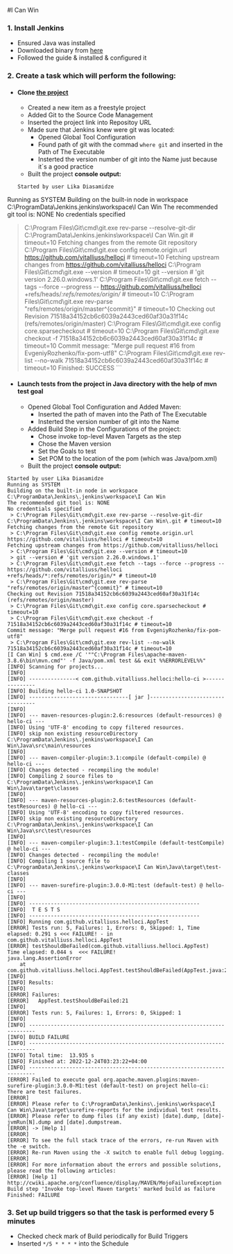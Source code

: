 #I Can Win 

### 1. Install Jenkins
* Ensured Java was installed
* Downloaded binary from [here](https://jenkins.io/download/)
* Followed the guide & installed & configured it

### 2. Create a task which will perform the following:
* #### Clone [the project](https://github.com/vitalliuss/helloci)
	+ Created a new item as a freestyle project 
	+ Added Git to the Source Code Management
	+ Inserted the project link into Repositoy URL
	+ Made sure that Jenkins knew were git was located:
		- Opened Global Tool Configuration
		- Found path of git with the commad `where git` and inserted in the Path of The Executable 
		- Insterted the version number of git into the Name just because it`s a good practice
	+ Built the project
	**console output:**
	```
	Started by user Lika Diasamidze
Running as SYSTEM
Building on the built-in node in workspace C:\ProgramData\Jenkins\.jenkins\workspace\I Can Win
The recommended git tool is: NONE
No credentials specified
 > C:\Program Files\Git\cmd\git.exe rev-parse --resolve-git-dir C:\ProgramData\Jenkins\.jenkins\workspace\I Can Win\.git # timeout=10
Fetching changes from the remote Git repository
 > C:\Program Files\Git\cmd\git.exe config remote.origin.url https://github.com/vitalliuss/helloci # timeout=10
Fetching upstream changes from https://github.com/vitalliuss/helloci
 > C:\Program Files\Git\cmd\git.exe --version # timeout=10
 > git --version # 'git version 2.26.0.windows.1'
 > C:\Program Files\Git\cmd\git.exe fetch --tags --force --progress -- https://github.com/vitalliuss/helloci +refs/heads/*:refs/remotes/origin/* # timeout=10
 > C:\Program Files\Git\cmd\git.exe rev-parse "refs/remotes/origin/master^{commit}" # timeout=10
Checking out Revision 71518a34152cb6c6039a2443ced60af30a31f14c (refs/remotes/origin/master)
 > C:\Program Files\Git\cmd\git.exe config core.sparsecheckout # timeout=10
 > C:\Program Files\Git\cmd\git.exe checkout -f 71518a34152cb6c6039a2443ced60af30a31f14c # timeout=10
Commit message: "Merge pull request #16 from EvgeniyRozhenko/fix-pom-utf8"
 > C:\Program Files\Git\cmd\git.exe rev-list --no-walk 71518a34152cb6c6039a2443ced60af30a31f14c # timeout=10
Finished: SUCCESS
	```
* #### Launch tests from the project in Java directory with the help of mvn test goal
	+ Opened Global Tool Configuration and Added Maven:
		+ Inserted the path of maven into the Path of The Executable 
		+ Insterted the version number of git into the Name
	+  Added Build Step in the Configurations of the project:
		+ Chose invoke top-level Maven Targets as the step
		+ Chose the Maven version 
		+ Set the Goals to test
		+ Set POM to the location of the pom (which was Java/pom.xml)
	+ Built the project
	**console output:**
```
Started by user Lika Diasamidze
Running as SYSTEM
Building on the built-in node in workspace C:\ProgramData\Jenkins\.jenkins\workspace\I Can Win
The recommended git tool is: NONE
No credentials specified
 > C:\Program Files\Git\cmd\git.exe rev-parse --resolve-git-dir C:\ProgramData\Jenkins\.jenkins\workspace\I Can Win\.git # timeout=10
Fetching changes from the remote Git repository
 > C:\Program Files\Git\cmd\git.exe config remote.origin.url https://github.com/vitalliuss/helloci # timeout=10
Fetching upstream changes from https://github.com/vitalliuss/helloci
 > C:\Program Files\Git\cmd\git.exe --version # timeout=10
 > git --version # 'git version 2.26.0.windows.1'
 > C:\Program Files\Git\cmd\git.exe fetch --tags --force --progress -- https://github.com/vitalliuss/helloci +refs/heads/*:refs/remotes/origin/* # timeout=10
 > C:\Program Files\Git\cmd\git.exe rev-parse "refs/remotes/origin/master^{commit}" # timeout=10
Checking out Revision 71518a34152cb6c6039a2443ced60af30a31f14c (refs/remotes/origin/master)
 > C:\Program Files\Git\cmd\git.exe config core.sparsecheckout # timeout=10
 > C:\Program Files\Git\cmd\git.exe checkout -f 71518a34152cb6c6039a2443ced60af30a31f14c # timeout=10
Commit message: "Merge pull request #16 from EvgeniyRozhenko/fix-pom-utf8"
 > C:\Program Files\Git\cmd\git.exe rev-list --no-walk 71518a34152cb6c6039a2443ced60af30a31f14c # timeout=10
[I Can Win] $ cmd.exe /C '""C:\Program Files\apache-maven-3.8.6\bin\mvn.cmd"' -f Java/pom.xml test && exit %%ERRORLEVEL%%"
[INFO] Scanning for projects...
[INFO] 
[INFO] ---------------< com.github.vitalliuss.helloci:hello-ci >---------------
[INFO] Building hello-ci 1.0-SNAPSHOT
[INFO] --------------------------------[ jar ]---------------------------------
[INFO] 
[INFO] --- maven-resources-plugin:2.6:resources (default-resources) @ hello-ci ---
[INFO] Using 'UTF-8' encoding to copy filtered resources.
[INFO] skip non existing resourceDirectory C:\ProgramData\Jenkins\.jenkins\workspace\I Can Win\Java\src\main\resources
[INFO] 
[INFO] --- maven-compiler-plugin:3.1:compile (default-compile) @ hello-ci ---
[INFO] Changes detected - recompiling the module!
[INFO] Compiling 2 source files to C:\ProgramData\Jenkins\.jenkins\workspace\I Can Win\Java\target\classes
[INFO] 
[INFO] --- maven-resources-plugin:2.6:testResources (default-testResources) @ hello-ci ---
[INFO] Using 'UTF-8' encoding to copy filtered resources.
[INFO] skip non existing resourceDirectory C:\ProgramData\Jenkins\.jenkins\workspace\I Can Win\Java\src\test\resources
[INFO] 
[INFO] --- maven-compiler-plugin:3.1:testCompile (default-testCompile) @ hello-ci ---
[INFO] Changes detected - recompiling the module!
[INFO] Compiling 1 source file to C:\ProgramData\Jenkins\.jenkins\workspace\I Can Win\Java\target\test-classes
[INFO] 
[INFO] --- maven-surefire-plugin:3.0.0-M1:test (default-test) @ hello-ci ---
[INFO] 
[INFO] -------------------------------------------------------
[INFO]  T E S T S
[INFO] -------------------------------------------------------
[INFO] Running com.github.vitalliuss.helloci.AppTest
[ERROR] Tests run: 5, Failures: 1, Errors: 0, Skipped: 1, Time elapsed: 0.291 s <<< FAILURE! - in com.github.vitalliuss.helloci.AppTest
[ERROR] testShouldBeFailed(com.github.vitalliuss.helloci.AppTest)  Time elapsed: 0.044 s  <<< FAILURE!
java.lang.AssertionError
	at com.github.vitalliuss.helloci.AppTest.testShouldBeFailed(AppTest.java:21)
[INFO] 
[INFO] Results:
[INFO] 
[ERROR] Failures: 
[ERROR]   AppTest.testShouldBeFailed:21
[INFO] 
[ERROR] Tests run: 5, Failures: 1, Errors: 0, Skipped: 1
[INFO] 
[INFO] ------------------------------------------------------------------------
[INFO] BUILD FAILURE
[INFO] ------------------------------------------------------------------------
[INFO] Total time:  13.935 s
[INFO] Finished at: 2022-12-24T03:23:22+04:00
[INFO] ------------------------------------------------------------------------
[ERROR] Failed to execute goal org.apache.maven.plugins:maven-surefire-plugin:3.0.0-M1:test (default-test) on project hello-ci: There are test failures.
[ERROR] 
[ERROR] Please refer to C:\ProgramData\Jenkins\.jenkins\workspace\I Can Win\Java\target\surefire-reports for the individual test results.
[ERROR] Please refer to dump files (if any exist) [date].dump, [date]-jvmRun[N].dump and [date].dumpstream.
[ERROR] -> [Help 1]
[ERROR] 
[ERROR] To see the full stack trace of the errors, re-run Maven with the -e switch.
[ERROR] Re-run Maven using the -X switch to enable full debug logging.
[ERROR] 
[ERROR] For more information about the errors and possible solutions, please read the following articles:
[ERROR] [Help 1] http://cwiki.apache.org/confluence/display/MAVEN/MojoFailureException
Build step 'Invoke top-level Maven targets' marked build as failure
Finished: FAILURE
```

### 3. Set up build triggers so that the task is performed every 5 minutes
* Checked check mark of Build periodically for Build Triggers
* Inserted `*/5 * * * *` into the Schedule

